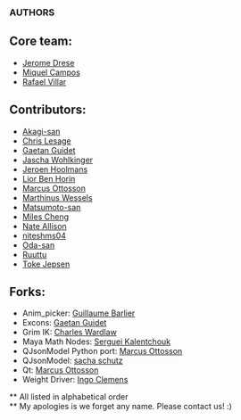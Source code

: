 ### AUTHORS


## Core team:  
- [Jerome Drese](https://github.com/jdrese)
- [Miquel Campos](https://github.com/miquelcampos)
- [Rafael Villar](https://github.com/RafaelVillar)


## Contributors:  
- [Akagi-san](https://github.com/akiwoRM/)
- [Chris Lesage](https://github.com/chris-lesage/)
- [Gaetan Guidet](https://github.com/gatgui/)
- [Jascha Wohlkinger](https://github.com/JaschaW/)
- [Jeroen Hoolmans](https://github.com/jhoolmans/)
- [Lior Ben Horin](https://github.com/liorbenhorin/)
- [Marcus Ottosson](https://github.com/mottosso)
- [Marthinus Wessels](https://github.com/Lohult)
- [Matsumoto-san](https://github.com/yamahigashi)
- [Miles Cheng](https://github.com/milesckt/)
- [Nate Allison](https://github.com/juggernate)
- [niteshms04](https://github.com/niteshms04)
- [Oda-san](https://github.com/Gotetz/)
- [Ruuttu](https://github.com/Ruuttu/)
- [Toke Jepsen](https://github.com/tokejepsen/)

## Forks:  
- Anim_picker: [Guillaume Barlier](https://github.com/gbarlier/anim_picker)
- Excons: [Gaetan Guidet](https://github.com/gatgui/excons)
- Grim IK: [Charles Wardlaw](https://github.com/kattkieru/grim_IK)
- Maya Math Nodes: [Serguei Kalentchouk](https://github.com/serguei-k/maya-math-nodes)
- QJsonModel Python port: [Marcus Ottosson](https://github.com/mottosso)
- QJsonModel: [sacha schutz](https://github.com/dridk)
- Qt: [Marcus Ottosson](https://github.com/mottosso)
- Weight Driver: [Ingo Clemens](https://github.com/IngoClemens)

** All listed in alphabetical order  
** My apologies is we forget any name. Please contact us! :)  


